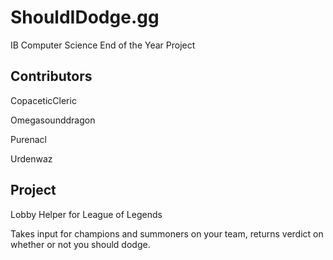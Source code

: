 # ShouldIDodge.gg
IB Computer Science End of the Year Project

## Contributors
CopaceticCleric

Omegasounddragon

Purenacl

Urdenwaz

## Project
Lobby Helper for League of Legends

Takes input for champions and summoners on your team, returns verdict on whether or not you should dodge.
